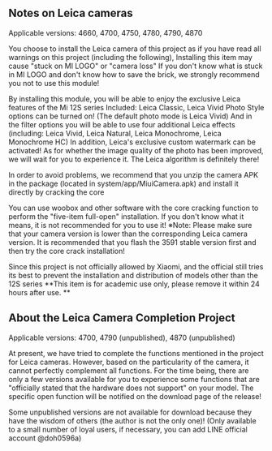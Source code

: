 ## Notes on Leica cameras
Applicable versions: 4660, 4700, 4750, 4780, 4790, 4870

You choose to install the Leica camera of this project as if you have read all warnings on this project (including the following),
Installing this item may cause "stuck on MI LOGO" or "camera loss"
If you don't know what is stuck in MI LOGO and don't know how to save the brick, we strongly recommend you not to use this module!

By installing this module, you will be able to enjoy the exclusive Leica features of the Mi 12S series
Included: Leica Classic, Leica Vivid Photo Style options can be turned on! (The default photo mode is Leica Vivid)
And in the filter options you will be able to use four additional Leica effects (including: Leica Vivid, Leica Natural, Leica Monochrome, Leica Monochrome HC)
In addition, Leica's exclusive custom watermark can be activated!
As for whether the image quality of the photo has been improved, we will wait for you to experience it. The Leica algorithm is definitely there!

In order to avoid problems, we recommend that you unzip the camera APK in the package (located in system/app/MiuiCamera.apk) and install it directly by cracking the core

You can use woobox and other software with the core cracking function to perform the "five-item full-open" installation. If you don't know what it means, it is not recommended for you to use it!
※Note: Please make sure that your camera version is lower than the corresponding Leica camera version. It is recommended that you flash the 3591 stable version first and then try the core crack installation!

Since this project is not officially allowed by Xiaomi, and the official still tries its best to prevent the installation and distribution of models other than the 12S series
**This item is for academic use only, please remove it within 24 hours after use. **

## About the Leica Camera Completion Project
Applicable versions: 4700, 4790 (unpublished), 4870 (unpublished)

At present, we have tried to complete the functions mentioned in the project for Leica cameras.
However, based on the particularity of the camera, it cannot perfectly complement all functions.
For the time being, there are only a few versions available for you to experience some functions that are "officially stated that the hardware does not support" on your model.
The specific open function will be notified on the download page of the release!

Some unpublished versions are not available for download because they have the wisdom of others (the author is not the only one)! (Only available to a small number of loyal users, if necessary, you can add LINE official account @doh0596a)
